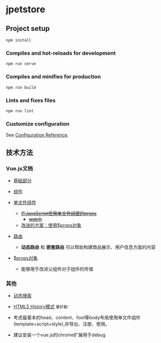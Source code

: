 # jpetstore

## Project setup
```
npm install
```

### Compiles and hot-reloads for development
```
npm run serve
```

### Compiles and minifies for production
```
npm run build
```

### Lints and fixes files
```
npm run lint
```

### Customize configuration
See [Configuration Reference](https://cli.vuejs.org/config/).

## 技术方法

### Vue.js文档

+ [基础部分](https://cn.vuejs.org/v2/guide)

+ [组件](https://cn.vuejs.org/v2/guide/components.html)

+ [单文件组件](https://cn.vuejs.org/v2/guide/single-file-components.html)
    + [~~在JavaScript使用单文件组建的props~~](https://www.cnblogs.com/FarmanKKK/p/9040252.html)
        + [~~watch~~](https://cn.vuejs.org/v2/api/#watch)
    + [改进的方案：使用$props对象](https://blog.csdn.net/viewyu12345/article/details/84031295)

+ [路由](https://router.vuejs.org/zh/guide/)
    +  **动态路由** 和 **嵌套路由** 可以帮助构建商品展示、用户信息方面的内容

+ [$props对象](https://cn.vuejs.org/v2/api/#vm-props)
    + 能够用于改进父组件对子组件的传值

### 其他

+ [动态搜索](https://www.lodashjs.com/docs/lodash.debounce)

+ [HTML5 History模式](https://router.vuejs.org/zh/guide/essentials/history-mode.html) <small>要好看!</small>

+ 考虑最基本的head、content、foot等body布局使用单文件组件(template+script+style),并导出、注册、使用。

+ 建议安装一个vue.js的chrome扩展用于debug